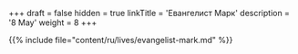 +++
draft = false
hidden = true
linkTitle = 'Евангелист Марк'
description = '8 May'
weight = 8
+++

{{% include file="content/ru/lives/evangelist-mark.md" %}}
